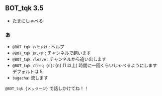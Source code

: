 
## BOT_tqk 3.5

- たまにしゃべる

### あ

- `@BOT_tqk おたすけ` : ヘルプ
- `@BOT_tqk おいす` : チャンネルで飼います
- `@BOT_tqk /leave` : チャンネルから追い出します
- `@BOT_tqk /freq {n}`: {n} (1 以上) 時間に一回くらいしゃべるようにします デフォルトは 5
- `bugacha`: 流します

`@BOT_tqk {メッセージ}` で話しかけてね！！
